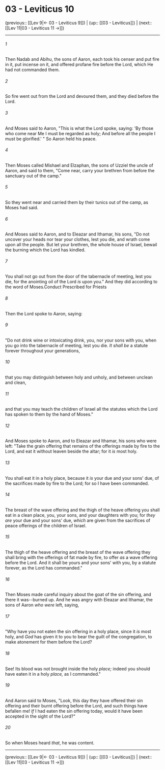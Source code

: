 # 03 - Leviticus 10

(previous:: [[Lev 9|← 03 - Leviticus 9]]) | (up:: [[03 - Leviticus]]) | (next:: [[Lev 11|03 - Leviticus 11 →]])

***


###### 1 
Then Nadab and Abihu, the sons of Aaron, each took his censer and put fire in it, put incense on it, and offered profane fire before the Lord, which He had not commanded them. 

###### 2 
So fire went out from the Lord and devoured them, and they died before the Lord. 

###### 3 
And Moses said to Aaron, "This is what the Lord spoke, saying: 'By those who come near Me I must be regarded as holy; And before all the people I must be glorified.' " So Aaron held his peace. 

###### 4 
Then Moses called Mishael and Elzaphan, the sons of Uzziel the uncle of Aaron, and said to them, "Come near, carry your brethren from before the sanctuary out of the camp." 

###### 5 
So they went near and carried them by their tunics out of the camp, as Moses had said. 

###### 6 
And Moses said to Aaron, and to Eleazar and Ithamar, his sons, "Do not uncover your heads nor tear your clothes, lest you die, and wrath come upon all the people. But let your brethren, the whole house of Israel, bewail the burning which the Lord has kindled. 

###### 7 
You shall not go out from the door of the tabernacle of meeting, lest you die, for the anointing oil of the Lord _is_ upon you." And they did according to the word of Moses.Conduct Prescribed for Priests 

###### 8 
Then the Lord spoke to Aaron, saying: 

###### 9 
"Do not drink wine or intoxicating drink, you, nor your sons with you, when you go into the tabernacle of meeting, lest you die. _It shall be_ a statute forever throughout your generations, 

###### 10 
that you may distinguish between holy and unholy, and between unclean and clean, 

###### 11 
and that you may teach the children of Israel all the statutes which the Lord has spoken to them by the hand of Moses." 

###### 12 
And Moses spoke to Aaron, and to Eleazar and Ithamar, his sons who were left: "Take the grain offering that remains of the offerings made by fire to the Lord, and eat it without leaven beside the altar; for it _is_ most holy. 

###### 13 
You shall eat it in a holy place, because it _is_ your due and your sons' due, of the sacrifices made by fire to the Lord; for so I have been commanded. 

###### 14 
The breast of the wave offering and the thigh of the heave offering you shall eat in a clean place, you, your sons, and your daughters with you; for _they are_ your due and your sons' due, _which_ are given from the sacrifices of peace offerings of the children of Israel. 

###### 15 
The thigh of the heave offering and the breast of the wave offering they shall bring with the offerings of fat made by fire, to offer _as_ a wave offering before the Lord. And it shall be yours and your sons' with you, by a statute forever, as the Lord has commanded." 

###### 16 
Then Moses made careful inquiry about the goat of the sin offering, and there it was--burned up. And he was angry with Eleazar and Ithamar, the sons of Aaron _who were_ left, saying, 

###### 17 
"Why have you not eaten the sin offering in a holy place, since it _is_ most holy, and _God_ has given it to you to bear the guilt of the congregation, to make atonement for them before the Lord? 

###### 18 
See! Its blood was not brought inside the holy _place;_ indeed you should have eaten it in a holy _place,_ as I commanded." 

###### 19 
And Aaron said to Moses, "Look, this day they have offered their sin offering and their burnt offering before the Lord, and such things have befallen me! _If_ I had eaten the sin offering today, would it have been accepted in the sight of the Lord?" 

###### 20 
So when Moses heard _that_, he was content.

***

(previous:: [[Lev 9|← 03 - Leviticus 9]]) | (up:: [[03 - Leviticus]]) | (next:: [[Lev 11|03 - Leviticus 11 →]])
